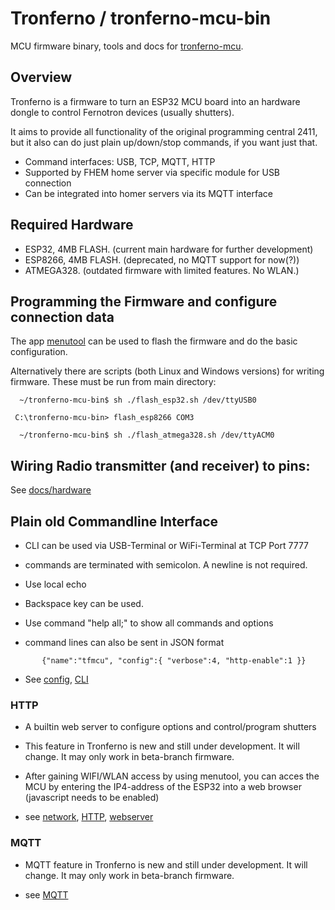 # Tronferno / tronferno-mcu-bin

MCU firmware binary, tools and docs for [tronferno-mcu](https://github.com/zwiebert/tronferno-mcu).

## Overview

  Tronferno is a firmware to turn an ESP32 MCU board into an hardware dongle
  to control Fernotron devices (usually shutters).

  It aims to provide all functionality of the original programming central 2411,
  but it also can do just plain up/down/stop commands, if you want just that.

  * Command interfaces: USB, TCP, MQTT, HTTP
  * Supported by FHEM home server via specific module for USB connection
  * Can be integrated into homer servers via its MQTT interface

## Required Hardware

  * ESP32, 4MB FLASH. (current main hardware for further development)
  * ESP8266, 4MB FLASH. (deprecated, no MQTT support for now(?))
  * ATMEGA328. (outdated firmware with limited features. No WLAN.)

## Programming the Firmware and configure connection data

The app [menutool](docs/menutool.md) can be used to flash the firmware and do the basic configuration.

Alternatively there are scripts (both Linux and Windows versions) for
writing firmware.  These must be run from main directory:
```
  ~/tronferno-mcu-bin$ sh ./flash_esp32.sh /dev/ttyUSB0
 ```
 ```
  C:\tronferno-mcu-bin> flash_esp8266 COM3
```
```
  ~/tronferno-mcu-bin$ sh ./flash_atmega328.sh /dev/ttyACM0
```

## Wiring Radio transmitter (and receiver) to pins:

See [docs/hardware](docs/hardware.md)


## Plain old Commandline Interface
  * CLI can be used via USB-Terminal or WiFi-Terminal at TCP Port 7777

  * commands are terminated with semicolon. A newline is not required.

  * Use local echo

  * Backspace key can be used.

  * Use command  "help all;" to show all commands and options

  * command lines can also be sent in JSON format
```
       {"name":"tfmcu", "config":{ "verbose":4, "http-enable":1 }}
```

  * See [config](docs/mcu_config.md), [CLI](docs/CLI.md)

### HTTP

* A builtin web server to configure options and control/program shutters

* This feature in Tronferno is new and still under development. It
  will change. It may only work in beta-branch firmware.


* After gaining WIFI/WLAN access by using menutool, you can acces the
  MCU by entering the IP4-address of the ESP32 into a web browser
  (javascript needs to be enabled)
  
* see [network](docs/network.md), [HTTP](docs/http.md), [webserver](docs/webserver.md)

### MQTT

* MQTT feature in Tronferno is new and still under development. It
  will change.  It may only work in beta-branch firmware.

 * see [MQTT](docs/mqtt.md)